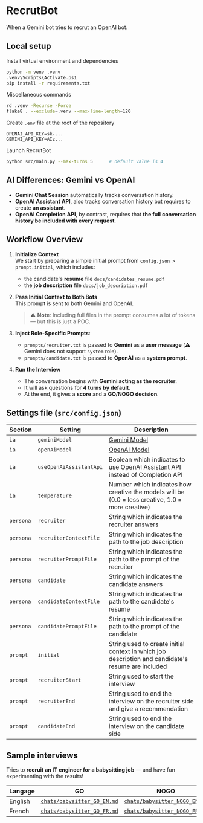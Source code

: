 # RecrutBot

When a Gemini bot tries to recrut an OpenAI bot.


## Local setup

Install virtual environment and dependencies

```bash
python -m venv .venv
.venv\Scripts\Activate.ps1
pip install -r requirements.txt
```

Miscellaneous commands

```bash
rd .venv -Recurse -Force
flake8 . --exclude=.venv --max-line-length=120
```

Create `.env` file at the root of the repository
```dotenv
OPENAI_API_KEY=sk-...
GEMINI_API_KEY=AIz...
```

Launch RecrutBot

```bash
python src/main.py --max-turns 5      # default value is 4
```

## AI Differences: Gemini vs OpenAI

- **Gemini Chat Session** automatically tracks conversation history.
- **OpenAI Assistant API**, also tracks conversation history but requires to create **an assistant**.
- **OpenAI Completion API**, by contrast, requires that **the full conversation history be included with every request**.


## Workflow Overview

1. **Initialize Context**  
   We start by preparing a simple initial prompt from `config.json > prompt.initial`, which includes:
   - the candidate's **resume** file `docs/candidates_resume.pdf`
   - the **job description** file `docs/job_description.pdf`

2. **Pass Initial Context to Both Bots**  
   This prompt is sent to both Gemini and OpenAI.

   > ⚠️ **Note**: Including full files in the prompt consumes a lot of tokens — but this is just a POC.

3. **Inject Role-Specific Prompts**:
   - `prompts/recruiter.txt` is passed to **Gemini** as a **user message** (⚠️ Gemini does not support `system` role).
   - `prompts/candidate.txt` is passed to **OpenAI** as a **system prompt**.

4. **Run the Interview**
   - The conversation begins with **Gemini acting as the recruiter**.
   - It will ask questions for **4 turns by default**.
   - At the end, it gives a **score** and a **GO/NOGO decision**.


## Settings file (`src/config.json`)

| Section | Setting | Description
|-|-|-
| `ia`      | `geminiModel`           | [Gemini Model](https://ai.google.dev/gemini-api/docs/models)
| `ia`      | `openAiModel`           | [OpenAI Model](https://platform.openai.com/docs/models)
| `ia`      | `useOpenAiAssistantApi` | Boolean which indicates to use OpenAI Assistant API instead of Completion API
| `ia`      | `temperature`           | Number which indicates how creative the models will be (0.0 = less creative, 1.0 = more creative)
| `persona` | `recruiter`             | String which indicates the recruiter answers
| `persona` | `recruiterContextFile`  | String which indicates the path to the job description
| `persona` | `recruiterPromptFile`   | String which indicates the path to the prompt of the recruiter
| `persona` | `candidate`             | String which indicates the candidate answers
| `persona` | `candidateContextFile`  | String which indicates the path to the candidate's resume
| `persona` | `candidatePromptFile`   | String which indicates the path to the prompt of the candidate
| `prompt`  | `initial`               | String used to create initial context in which job description and candidate's resume are included
| `prompt`  | `recruiterStart`        | String used to start the interview
| `prompt`  | `recruiterEnd`          | String used to end the interview on the recruiter side and give a recommendation
| `prompt`  | `candidateEnd`          | String used to end the interview on the candidate side


## Sample interviews

Tries to **recruit an IT engineer for a babysitting job** — and have fun experimenting with the results!

| Langage | GO | NOGO
|-|-|-
| English | [`chats/babysitter_GO_EN.md`](./chats/babysitter_GO_EN.md) | [`chats/babysitter_NOGO_EN.md`](./chats/babysitter_NOGO_EN.md)
| French  | [`chats/babysitter_GO_FR.md`](./chats/babysitter_GO_FR.md) | [`chats/babysitter_NOGO_FR.md`](./chats/babysitter_NOGO_FR.md)
